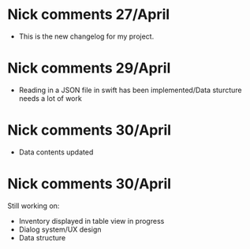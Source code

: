 # Nick comments 27/April
- This is the new changelog for my project.
# Nick comments 29/April
- Reading in a JSON file in swift has been implemented/Data sturcture needs a lot of work
# Nick comments 30/April
- Data contents updated
# Nick comments 30/April
Still working on:
- Inventory displayed in table view in progress
- Dialog system/UX design
- Data structure
